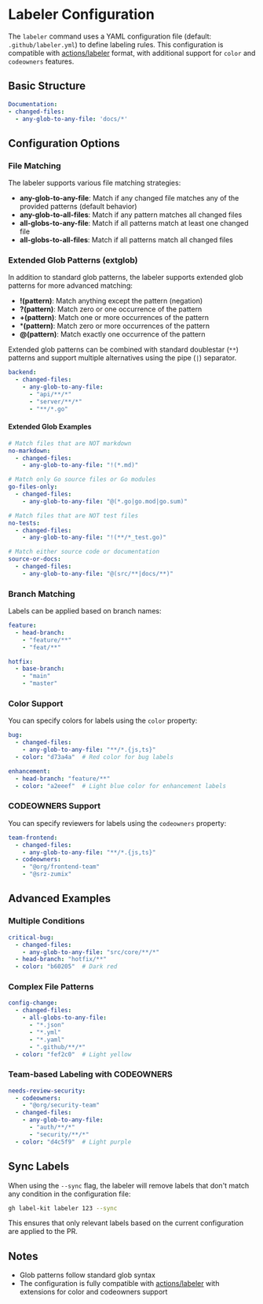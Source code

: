 # Labeler Configuration

The `labeler` command uses a YAML configuration file (default: `.github/labeler.yml`) to define labeling rules. This configuration is compatible with [actions/labeler](https://github.com/actions/labeler) format, with additional support for `color` and `codeowners` features.

## Basic Structure

```yaml
Documentation:
- changed-files:
  - any-glob-to-any-file: 'docs/*'
```

## Configuration Options

### File Matching

The labeler supports various file matching strategies:

- **any-glob-to-any-file**: Match if any changed file matches any of the provided patterns (default behavior)
- **any-glob-to-all-files**: Match if any pattern matches all changed files
- **all-globs-to-any-file**: Match if all patterns match at least one changed file
- **all-globs-to-all-files**: Match if all patterns match all changed files

### Extended Glob Patterns (extglob)

In addition to standard glob patterns, the labeler supports extended glob patterns for more advanced matching:

- **!(pattern)**: Match anything except the pattern (negation)
- **?(pattern)**: Match zero or one occurrence of the pattern
- **+(pattern)**: Match one or more occurrences of the pattern  
- ***(pattern)**: Match zero or more occurrences of the pattern
- **@(pattern)**: Match exactly one occurrence of the pattern

Extended glob patterns can be combined with standard doublestar (`**`) patterns and support multiple alternatives using the pipe (`|`) separator.

```yaml
backend:
  - changed-files:
    - any-glob-to-any-file:
      - "api/**/*"
      - "server/**/*"
      - "**/*.go"
```

#### Extended Glob Examples

```yaml
# Match files that are NOT markdown
no-markdown:
  - changed-files:
    - any-glob-to-any-file: "!(*.md)"

# Match only Go source files or Go modules
go-files-only:
  - changed-files:
    - any-glob-to-any-file: "@(*.go|go.mod|go.sum)"

# Match files that are NOT test files
no-tests:
  - changed-files:
    - any-glob-to-any-file: "!(**/*_test.go)"

# Match either source code or documentation
source-or-docs:
  - changed-files:
    - any-glob-to-any-file: "@(src/**|docs/**)"
```

### Branch Matching

Labels can be applied based on branch names:

```yaml
feature:
  - head-branch: 
    - "feature/**"
    - "feat/**"

hotfix:
  - base-branch: 
    - "main"
    - "master"
```

### Color Support

You can specify colors for labels using the `color` property:

```yaml
bug:
  - changed-files:
    - any-glob-to-any-file: "**/*.{js,ts}"
  - color: "d73a4a"  # Red color for bug labels

enhancement:
  - head-branch: "feature/**"
  - color: "a2eeef"  # Light blue color for enhancement labels
```

### CODEOWNERS Support

You can specify reviewers for labels using the `codeowners` property:

```yaml
team-frontend:
  - changed-files:
    - any-glob-to-any-file: "**/*.{js,ts}"
  - codeowners:
    - "@org/frontend-team"
    - "@srz-zumix"
```

## Advanced Examples

### Multiple Conditions

```yaml
critical-bug:
  - changed-files:
    - any-glob-to-any-file: "src/core/**/*"
  - head-branch: "hotfix/**"
  - color: "b60205"  # Dark red
```

### Complex File Patterns

```yaml
config-change:
  - changed-files:
    - all-globs-to-any-file:
      - "*.json"
      - "*.yml"
      - "*.yaml"
      - ".github/**/*"
  - color: "fef2c0"  # Light yellow
```

### Team-based Labeling with CODEOWNERS

```yaml
needs-review-security:
  - codeowners:
    - "@org/security-team"
  - changed-files:
    - any-glob-to-any-file:
      - "auth/**/*"
      - "security/**/*"
  - color: "d4c5f9"  # Light purple
```

## Sync Labels

When using the `--sync` flag, the labeler will remove labels that don't match any condition in the configuration file:

```sh
gh label-kit labeler 123 --sync
```

This ensures that only relevant labels based on the current configuration are applied to the PR.

## Notes

- Glob patterns follow standard glob syntax
- The configuration is fully compatible with [actions/labeler](https://github.com/actions/labeler) with extensions for color and codeowners support

